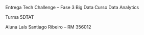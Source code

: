 Entrega Tech Challenge – Fase 3 Big Data
Curso Data Analytics

Turma 5DTAT

Aluna Laís Santiago Ribeiro – RM 356012
